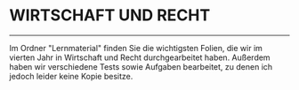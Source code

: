 # WIRTSCHAFT UND RECHT

---

Im Ordner "Lernmaterial" finden Sie die wichtigsten Folien, die wir im vierten Jahr in Wirtschaft und Recht durchgearbeitet haben. Außerdem haben wir verschiedene Tests sowie Aufgaben bearbeitet, zu denen ich jedoch leider keine Kopie besitze.